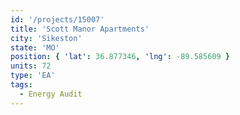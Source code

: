 ```yaml
---
id: '/projects/15007'
title: 'Scott Manor Apartments'
city: 'Sikeston'
state: 'MO'
position: { 'lat': 36.877346, 'lng': -89.585609 }
units: 72
type: 'EA'
tags:
  - Energy Audit
---
```

